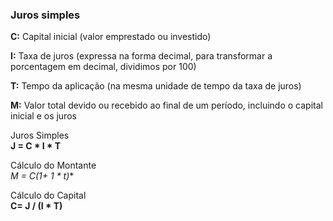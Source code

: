 ### Juros simples

**C:** Capital inicial (valor emprestado ou investido)

**I:** Taxa de juros (expressa na forma decimal, para transformar a porcentagem em decimal, dividimos por 100)

**T:** Tempo da aplicação (na mesma unidade de tempo da taxa de juros)

**M:** Valor total devido ou recebido ao final de um período, incluindo o capital inicial e os juros


Juros Simples  
**J = C * I * T**

Cálculo do Montante  
**M = C*(1+ 1 * t)**

Cálculo do Capital  
**C= J / (I * T)**